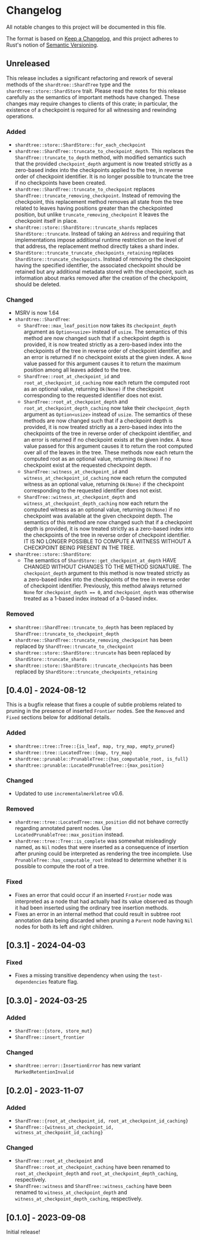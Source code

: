# Changelog
All notable changes to this project will be documented in this file.

The format is based on [Keep a Changelog](https://keepachangelog.com/en/1.1.0/),
and this project adheres to Rust's notion of
[Semantic Versioning](https://semver.org/spec/v2.0.0.html).

## Unreleased

This release includes a significant refactoring and rework of several methods
of the `shardtree::ShardTree` type and the `shardtree::store::ShardStore`
trait. Please read the notes for this release carefully as the semantics of
important methods have changed. These changes may require changes to clients of
this crate; in particular, the existence of a checkpoint is required for all
witnessing and rewinding operations.

### Added
- `shardtree::store::ShardStore::for_each_checkpoint`
- `shardtree::ShardTree::truncate_to_checkpoint_depth`. This replaces
  the `ShardTree::truncate_to_depth` method, with modified semantics such that
  the provided `checkpoint_depth` argument is now treated strictly as a
  zero-based index into the checkpoints applied to the tree, in reverse order
  of checkpoint identifier. It is no longer possible to truncate the tree if no
  checkpoints have been created.
- `shardtree::ShardTree::truncate_to_checkpoint` replaces
  `ShardTree::truncate_removing_checkpoint`. Instead of removing
  the checkpoint, this replacement method removes all state from the tree
  related to leaves having positions greater than the checkpointed position,
  but unlike `truncate_removing_checkpoint` it leaves the checkpoint itself
  in place.
- `shardtree::store::ShardStore::truncate_shards` replaces
  `ShardStore::truncate`. Instead of taking an `Address` and requiring that
  implementations impose additional runtime restriction on the level of that
  address, the replacement method directly takes a shard index.
- `ShardStore::truncate_truncate_checkpoints_retaining` replaces
  `ShardStore::truncate_checkpoints`. Instead of removing the checkpoint
  having the specified identifier, the associated checkpoint should be retained
  but any additional metadata stored with the checkpoint, such as information
  about marks removed after the creation of the checkpoint, should be deleted.

### Changed
- MSRV is now 1.64
- `shardtree::ShardTree`:
  - `ShardTree::max_leaf_position` now takes its `checkpoint_depth` argument
    as `Option<usize>` instead of `usize`. The semantics of this method are now
    changed such that if a checkpoint depth is provided, it is now treated
    strictly as a zero-based index into the checkpoints of the tree in reverse
    order of checkpoint identifier, and an error is returned if no checkpoint
    exists at the given index. A `None` value passed for this argument causes
    it to return the maximum position among all leaves added to the tree.
  - `ShardTree::root_at_checkpoint_id` and `root_at_checkpoint_id_caching` now
    each return the computed root as an optional value, returning `Ok(None)` if
    the checkpoint corresponding to the requested identifier does not exist.
  - `ShardTree::root_at_checkpoint_depth` and `root_at_checkpoint_depth_caching`
    now take their `checkpoint_depth` argument as `Option<usize>` instead of
    `usize`. The semantics of these methods are now changed such that if a
    checkpoint depth is provided, it is now treated strictly as a zero-based
    index into the checkpoints of the tree in reverse order of checkpoint
    identifier, and an error is returned if no checkpoint exists at the given
    index. A `None` value passed for this argument causes it to return the root
    computed over all of the leaves in the tree. These methods now each return
    the computed root as an optional value, returning `Ok(None)` if no checkpoint
    exist at the requested checkpoint depth.
  - `ShardTree::witness_at_checkpoint_id` and `witness_at_checkpoint_id_caching`
    now each return the computed witness as an optional value, returning
    `Ok(None)` if the checkpoint corresponding to the requested identifier does
    not exist.
  - `ShardTree::witness_at_checkpoint_depth` and `witness_at_checkpoint_depth_caching`
    now each return the computed witness as an optional value, returning
    `Ok(None)` if no checkpoint was available at the given checkpoint depth. The
    semantics of this method are now changed such that if a checkpoint depth is
    provided, it is now treated strictly as a zero-based index into the
    checkpoints of the tree in reverse order of checkpoint identifier. IT IS NO
    LONGER POSSIBLE TO COMPUTE A WITNESS WITHOUT A CHECKPOINT BEING PRESENT IN
    THE TREE.
- `shardtree::store::ShardStore`:
  - The semantics of `ShardStore::get_checkpoint_at_depth` HAVE CHANGED WITHOUT
    CHANGES TO THE METHOD SIGNATURE. The `checkpoint_depth` argument to this
    method is now treated strictly as a zero-based index into the checkpoints
    of the tree in reverse order of checkpoint identifier. Previously, this
    method always returned `None` for `checkpoint_depth == 0`, and
    `checkpoint_depth` was otherwise treated as a 1-based index instead of a
    0-based index.

### Removed
- `shardtree::ShardTree::truncate_to_depth` has been replaced by
  `ShardTree::truncate_to_checkpoint_depth`
- `shardtree::ShardTree::truncate_removing_checkpoint` has been replaced by
  `ShardTree::truncate_to_checkpoint`
- `shardtree::store::ShardStore::truncate` has been replaced by
  `ShardStore::truncate_shards`
- `shardtree::store::ShardStore::truncate_checkpoints` has been replaced by
  `ShardStore::truncate_checkpoints_retaining`

## [0.4.0] - 2024-08-12

This is a bugfix release that fixes a couple of subtle problems related to
pruning in the presence of inserted `Frontier` nodes. See the `Removed` and
`Fixed` sections below for additional details.

### Added
- `shardtree::tree::Tree::{is_leaf, map, try_map, empty_pruned}`
- `shardtree::tree::LocatedTree::{map, try_map}`
- `shardtree::prunable::PrunableTree::{has_computable_root, is_full}`
- `shardtree::prunable::LocatedPrunableTree::{max_position}`

### Changed
- Updated to use `incrementalmerkletree` v0.6.

### Removed
- `shardtree::tree::LocatedTree::max_position` did not behave correctly regarding
  annotated parent nodes. Use `LocatedPrunableTree::max_position` instead.
- `shardtree::tree::Tree::is_complete` was somewhat misleadingly named, as `Nil`
  nodes that were inserted as a consequence of insertion after pruning could be
  interpreted as rendering the tree incomplete. Use `PrunableTree::has_computable_root`
  instead to determine whether it is possible to compute the root of a tree.

### Fixed
- Fixes an error that could occur if an inserted `Frontier` node was
  interpreted as a node that had actually had its value observed as though it
  had been inserted using the ordinary tree insertion methods.
- Fixes an error in an internal method that could result in subtree root
  annotation data being discarded when pruning a `Parent` node having
  `Nil` nodes for both its left and right children.

## [0.3.1] - 2024-04-03

### Fixed
- Fixes a missing transitive dependency when using the `test-dependencies` feature flag.

## [0.3.0] - 2024-03-25

### Added
- `ShardTree::{store, store_mut}`
- `ShardTree::insert_frontier`

### Changed
- `shardtree::error::InsertionError` has new variant `MarkedRetentionInvalid`

## [0.2.0] - 2023-11-07

### Added
- `ShardTree::{root_at_checkpoint_id, root_at_checkpoint_id_caching}`
- `ShardTree::{witness_at_checkpoint_id, witness_at_checkpoint_id_caching}`

### Changed
- `ShardTree::root_at_checkpoint` and `ShardTree::root_at_checkpoint_caching` have
  been renamed to `root_at_checkpoint_depth` and `root_at_checkpoint_depth_caching`,
  respectively.
- `ShardTree::witness` and `ShardTree::witness_caching` have
  been renamed to `witness_at_checkpoint_depth` and `witness_at_checkpoint_depth_caching`,
  respectively.

## [0.1.0] - 2023-09-08

Initial release!
